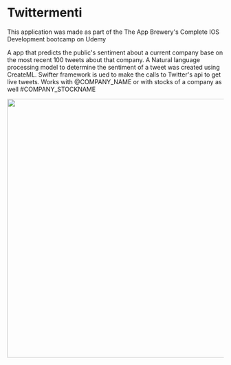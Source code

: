 # Twittermenti 

This application was made as part of the The App Brewery's Complete IOS Development bootcamp on Udemy

A app that predicts the public's sentiment about a current company base on the most recent 100 tweets about that company. A Natural language processing model to determine the sentiment of a tweet was created using CreateML. Swifter framework is ued to make the calls to Twitter's api to get live tweets. Works with @COMPANY_NAME or with stocks of a company as well #COMPANY_STOCKNAME

<p align="center">
  <img src = Twittermenti/TwittermentiDemo.gif height="600">
</p>
